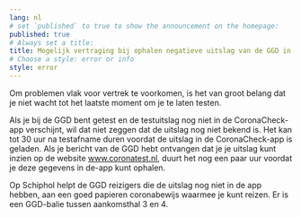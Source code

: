 ```yaml
---
lang: nl
# set `published` to true to show the announcement on the homepage:
published: true
# Always set a title:
title: Mogelijk vertraging bij ophalen negatieve uitslag van de GGD in CoronaCheck
# Choose a style: error or info
style: error
---
```

Om problemen vlak voor vertrek te voorkomen, is het van groot belang dat je niet wacht tot het laatste moment om je te laten testen.

Als je bij de GGD bent getest en de testuitslag nog niet in de CoronaCheck-app verschijnt, wil dat niet zeggen dat de uitslag nog niet bekend is. Het kan tot 30 uur na testafname duren voordat de uitslag in de CoronaCheck-app is geladen. Als je bericht van de GGD hebt ontvangen dat je je uitslag kunt inzien op de website <a href="https://www.coronatest.nl" rel="noopener noreferrer" target="_blank" hreflang="nl">www.coronatest.nl</a>, duurt het nog een paar uur voordat je deze gegevens in de-app kunt ophalen.

Op Schiphol helpt de GGD reizigers die de uitslag nog niet in de app hebben, aan een goed papieren coronabewijs waarmee je kunt reizen. Er is een GGD-balie tussen aankomsthal 3 en 4.
